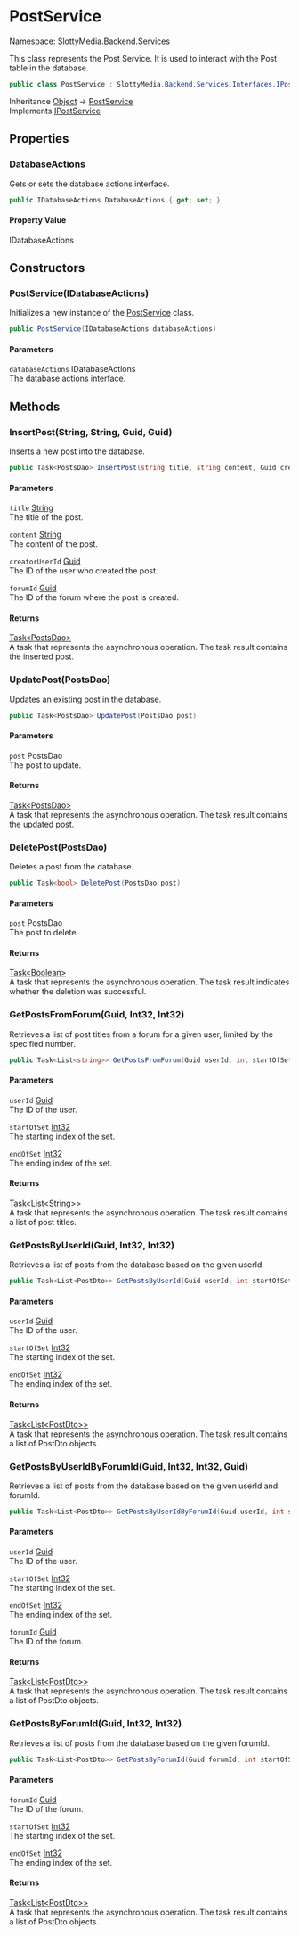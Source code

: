 # PostService

Namespace: SlottyMedia.Backend.Services

This class represents the Post Service. It is used to interact with the Post table in the database.

```csharp
public class PostService : SlottyMedia.Backend.Services.Interfaces.IPostService
```

Inheritance [Object](https://docs.microsoft.com/en-us/dotnet/api/system.object) → [PostService](./slottymedia.backend.services.postservice.md)<br>
Implements [IPostService](./slottymedia.backend.services.interfaces.ipostservice.md)

## Properties

### **DatabaseActions**

Gets or sets the database actions interface.

```csharp
public IDatabaseActions DatabaseActions { get; set; }
```

#### Property Value

IDatabaseActions<br>

## Constructors

### **PostService(IDatabaseActions)**

Initializes a new instance of the [PostService](./slottymedia.backend.services.postservice.md) class.

```csharp
public PostService(IDatabaseActions databaseActions)
```

#### Parameters

`databaseActions` IDatabaseActions<br>
The database actions interface.

## Methods

### **InsertPost(String, String, Guid, Guid)**

Inserts a new post into the database.

```csharp
public Task<PostsDao> InsertPost(string title, string content, Guid creatorUserId, Guid forumId)
```

#### Parameters

`title` [String](https://docs.microsoft.com/en-us/dotnet/api/system.string)<br>
The title of the post.

`content` [String](https://docs.microsoft.com/en-us/dotnet/api/system.string)<br>
The content of the post.

`creatorUserId` [Guid](https://docs.microsoft.com/en-us/dotnet/api/system.guid)<br>
The ID of the user who created the post.

`forumId` [Guid](https://docs.microsoft.com/en-us/dotnet/api/system.guid)<br>
The ID of the forum where the post is created.

#### Returns

[Task&lt;PostsDao&gt;](https://docs.microsoft.com/en-us/dotnet/api/system.threading.tasks.task-1)<br>
A task that represents the asynchronous operation. The task result contains the inserted post.

### **UpdatePost(PostsDao)**

Updates an existing post in the database.

```csharp
public Task<PostsDao> UpdatePost(PostsDao post)
```

#### Parameters

`post` PostsDao<br>
The post to update.

#### Returns

[Task&lt;PostsDao&gt;](https://docs.microsoft.com/en-us/dotnet/api/system.threading.tasks.task-1)<br>
A task that represents the asynchronous operation. The task result contains the updated post.

### **DeletePost(PostsDao)**

Deletes a post from the database.

```csharp
public Task<bool> DeletePost(PostsDao post)
```

#### Parameters

`post` PostsDao<br>
The post to delete.

#### Returns

[Task&lt;Boolean&gt;](https://docs.microsoft.com/en-us/dotnet/api/system.threading.tasks.task-1)<br>
A task that represents the asynchronous operation. The task result indicates whether the deletion was
 successful.

### **GetPostsFromForum(Guid, Int32, Int32)**

Retrieves a list of post titles from a forum for a given user, limited by the specified number.

```csharp
public Task<List<string>> GetPostsFromForum(Guid userId, int startOfSet, int endOfSet)
```

#### Parameters

`userId` [Guid](https://docs.microsoft.com/en-us/dotnet/api/system.guid)<br>
The ID of the user.

`startOfSet` [Int32](https://docs.microsoft.com/en-us/dotnet/api/system.int32)<br>
The starting index of the set.

`endOfSet` [Int32](https://docs.microsoft.com/en-us/dotnet/api/system.int32)<br>
The ending index of the set.

#### Returns

[Task&lt;List&lt;String&gt;&gt;](https://docs.microsoft.com/en-us/dotnet/api/system.threading.tasks.task-1)<br>
A task that represents the asynchronous operation. The task result contains a list of post titles.

### **GetPostsByUserId(Guid, Int32, Int32)**

Retrieves a list of posts from the database based on the given userId.

```csharp
public Task<List<PostDto>> GetPostsByUserId(Guid userId, int startOfSet, int endOfSet)
```

#### Parameters

`userId` [Guid](https://docs.microsoft.com/en-us/dotnet/api/system.guid)<br>
The ID of the user.

`startOfSet` [Int32](https://docs.microsoft.com/en-us/dotnet/api/system.int32)<br>
The starting index of the set.

`endOfSet` [Int32](https://docs.microsoft.com/en-us/dotnet/api/system.int32)<br>
The ending index of the set.

#### Returns

[Task&lt;List&lt;PostDto&gt;&gt;](https://docs.microsoft.com/en-us/dotnet/api/system.threading.tasks.task-1)<br>
A task that represents the asynchronous operation. The task result contains a list of PostDto objects.

### **GetPostsByUserIdByForumId(Guid, Int32, Int32, Guid)**

Retrieves a list of posts from the database based on the given userId and forumId.

```csharp
public Task<List<PostDto>> GetPostsByUserIdByForumId(Guid userId, int startOfSet, int endOfSet, Guid forumId)
```

#### Parameters

`userId` [Guid](https://docs.microsoft.com/en-us/dotnet/api/system.guid)<br>
The ID of the user.

`startOfSet` [Int32](https://docs.microsoft.com/en-us/dotnet/api/system.int32)<br>
The starting index of the set.

`endOfSet` [Int32](https://docs.microsoft.com/en-us/dotnet/api/system.int32)<br>
The ending index of the set.

`forumId` [Guid](https://docs.microsoft.com/en-us/dotnet/api/system.guid)<br>
The ID of the forum.

#### Returns

[Task&lt;List&lt;PostDto&gt;&gt;](https://docs.microsoft.com/en-us/dotnet/api/system.threading.tasks.task-1)<br>
A task that represents the asynchronous operation. The task result contains a list of PostDto objects.

### **GetPostsByForumId(Guid, Int32, Int32)**

Retrieves a list of posts from the database based on the given forumId.

```csharp
public Task<List<PostDto>> GetPostsByForumId(Guid forumId, int startOfSet, int endOfSet)
```

#### Parameters

`forumId` [Guid](https://docs.microsoft.com/en-us/dotnet/api/system.guid)<br>
The ID of the forum.

`startOfSet` [Int32](https://docs.microsoft.com/en-us/dotnet/api/system.int32)<br>
The starting index of the set.

`endOfSet` [Int32](https://docs.microsoft.com/en-us/dotnet/api/system.int32)<br>
The ending index of the set.

#### Returns

[Task&lt;List&lt;PostDto&gt;&gt;](https://docs.microsoft.com/en-us/dotnet/api/system.threading.tasks.task-1)<br>
A task that represents the asynchronous operation. The task result contains a list of PostDto objects.
